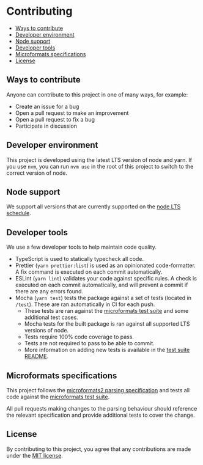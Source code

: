 <h1>Contributing</h1>

- [Ways to contribute](#ways-to-contribute)
- [Developer environment](#developer-environment)
- [Node support](#node-support)
- [Developer tools](#developer-tools)
- [Microformats specifications](#microformats-specifications)
- [License](#license)

## Ways to contribute

Anyone can contribute to this project in one of many ways, for example:

- Create an issue for a bug
- Open a pull request to make an improvement
- Open a pull request to fix a bug
- Participate in discussion

## Developer environment

This project is developed using the latest LTS version of node and yarn. If you use `nvm`, you can run `nvm use` in the root of this project to switch to the correct version of node.

## Node support

We support all versions that are currently supported on the [node LTS schedule](https://nodejs.org/en/about/releases/).

## Developer tools

We use a few developer tools to help maintain code quality.

- TypeScript is used to statically typecheck all code.
- Prettier (`yarn prettier:list`) is used as an opinionated code-formatter. A fix command is executed on each commit automatically.
- ESLint (`yarn lint`) validates your code against specific rules. A check is executed on each commit automatically, and will prevent a commit if there are any errors found.
- Mocha (`yarn test`) tests the package against a set of tests (located in `/test`). These are ran automatically in CI for each push.
  - These tests are ran against the [microformats test suite](https://github.com/microformats/tests) and some additional test cases.
  - Mocha tests for the built package is ran against all supported LTS versions of node.
  - Tests require 100% code coverage to pass.
  - Tests are not required to pass to be able to commit.
  - More information on adding new tests is available in the [test suite README](./test/suites/README.md).

## Microformats specifications

This project follows the [microformats2 parsing specification](http://microformats.org/wiki/microformats2-parsing) and tests all code against the [microformats test suite](https://github.com/microformats/tests).

All pull requests making changes to the parsing behaviour should reference the relevant specification and provide additional tests to cover the change.

## License

By contributing to this project, you agree that any contributions are made under the [MIT license](https://choosealicense.com/licenses/mit/).
